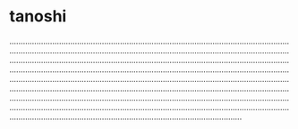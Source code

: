 # tanoshi

.......................................................................................................................................................................................................................................................................................................................................................................................................................................................................................................................................................................................................................................................................................................................................................................................................................................................................................................................................................................................................................................................................................................................................